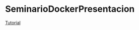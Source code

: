 # SeminarioDockerPresentacion



[Tutorial](https://github.com/reinaldoca/SeminarioDockerPresentacion)
